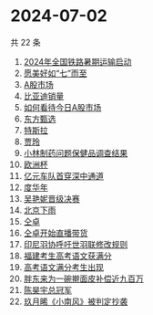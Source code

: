 # 2024-07-02

共 22 条

<!-- BEGIN -->
<!-- 最后更新时间 Tue Jul 02 2024 15:13:44 GMT+0800 (China Standard Time) -->

1. [2024年全国铁路暑期运输启动](https://www.zhihu.com/search?q=2024年全国铁路暑期运输启动)
1. [愿美好如“七”而至](https://www.zhihu.com/search?q=愿美好如“七”而至)
1. [A股市场](https://www.zhihu.com/search?q=A股市场)
1. [比亚迪销量](https://www.zhihu.com/search?q=比亚迪销量)
1. [如何看待今日A股市场](https://www.zhihu.com/search?q=如何看待今日A股市场)
1. [东方甄选](https://www.zhihu.com/search?q=东方甄选)
1. [特斯拉](https://www.zhihu.com/search?q=特斯拉)
1. [贾玲](https://www.zhihu.com/search?q=贾玲)
1. [小林制药问题保健品调查结果](https://www.zhihu.com/search?q=小林制药问题保健品调查结果)
1. [欧洲杯](https://www.zhihu.com/search?q=欧洲杯)
1. [亿元车队首穿深中通道](https://www.zhihu.com/search?q=亿元车队首穿深中通道)
1. [度华年](https://www.zhihu.com/search?q=度华年)
1. [吴艳妮晋级决赛](https://www.zhihu.com/search?q=吴艳妮晋级决赛)
1. [北京下雨](https://www.zhihu.com/search?q=北京下雨)
1. [仝卓](https://www.zhihu.com/search?q=仝卓)
1. [仝卓开始直播带货](https://www.zhihu.com/search?q=仝卓开始直播带货)
1. [印尼羽协呼吁世羽联修改规则](https://www.zhihu.com/search?q=印尼羽协呼吁世羽联修改规则)
1. [福建考生高考语文获满分](https://www.zhihu.com/search?q=福建考生高考语文获满分)
1. [高考语文满分考生出现](https://www.zhihu.com/search?q=高考语文满分考生出现)
1. [胖东来为一碗擀面皮补偿近九百万](https://www.zhihu.com/search?q=胖东来为一碗擀面皮补偿近九百万)
1. [陈昊宇总冠军](https://www.zhihu.com/search?q=陈昊宇总冠军)
1. [玖月晞《小南风》被判定抄袭](https://www.zhihu.com/search?q=玖月晞《小南风》被判定抄袭)

<!-- END -->
